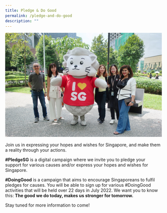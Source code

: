 ```yaml
---
title: Pledge & Do Good
permalink: /pledge-and-do-good
description: ""
---
```

![](/images/August%20Group%20Photo.jpg)

Join us in expressing your hopes and wishes for Singapore, and make them a reality through your actions. 

**#PledgeSG** is a digital campaign where we invite you to pledge your support for various causes and/or express your hopes and wishes for Singapore. 

**#DoingGood** is a campaign that aims to encourage Singaporeans to fulfil pledges for causes. You will be able to sign up for various #DoingGood activities that will be held over 22 days in July 2022. We want you to know this: **The good we do today, makes us stronger for tomorrow.**

Stay tuned for more information to come!